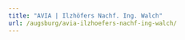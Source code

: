 ```yaml
---
title: "AVIA | Ilzhöfers Nachf. Ing. Walch"
url: /augsburg/avia-ilzhoefers-nachf-ing-walch/
---
```

